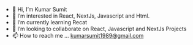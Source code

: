 - 👋 Hi, I’m Kumar Sumit
- 👀 I’m interested in React, NextJs, Javascript and Html.
- 🌱 I’m currently learning Recat
- 💞️ I’m looking to collaborate on React, Javascript and NextJs Projects
- 📫 How to reach me ... kumarsumit1989@gmail.com

<!---
kumasumit/kumasumit is a ✨ special ✨ repository because its `README.md` (this file) appears on your GitHub profile.
You can click the Preview link to take a look at your changes.
--->

